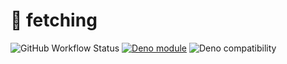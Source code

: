 # 🦚 fetching

![GitHub Workflow Status](https://github.com/deckchairlabs/fetching/actions/workflows/ci.yml/badge.svg)
[![Deno module](https://shield.deno.dev/x/fetching)](https://deno.land/x/fetching)
![Deno compatibility](https://shield.deno.dev/deno/^1.20.0)
